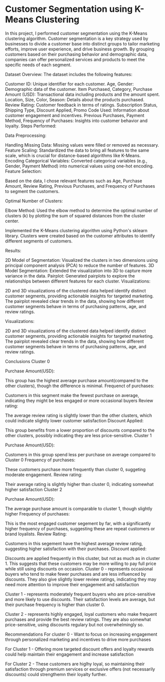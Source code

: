 # Customer Segmentation using K-Means Clustering

In this project, I performed customer segmentation using the K-Means clustering algorithm. Customer segmentation is a key strategy used by businesses to divide a customer base into distinct groups to tailor marketing efforts, improve user experience, and drive business growth. By grouping customers based on their purchasing behavior and demographic data, companies can offer personalized services and products to meet the specific needs of each segment.

Dataset Overview: The dataset includes the following features:

Customer ID: Unique identifier for each customer.
Age, Gender: Demographic data of the customer.
Item Purchased, Category, Purchase Amount (USD): Transactional data including products and the amount spent.
Location, Size, Color, Season: Details about the products purchased.
Review Rating: Customer feedback in terms of ratings.
Subscription Status, Shipping Type, Discount Applied, Promo Code Used: Information about customer engagement and incentives.
Previous Purchases, Payment Method, Frequency of Purchases: Insights into customer behavior and loyalty.
Steps Performed:

Data Preprocessing:

Handling Missing Data: Missing values were filled or removed as necessary.
Feature Scaling: Standardized the data to bring all features to the same scale, which is crucial for distance-based algorithms like K-Means.
Encoding Categorical Variables: Converted categorical variables (e.g., Gender, Payment Method) into numerical values using one-hot encoding.
Feature Selection:

Based on the data, I chose relevant features such as Age, Purchase Amount, Review Rating, Previous Purchases, and Frequency of Purchases to segment the customers.

Optimal Number of Clusters:

Elbow Method: Used the elbow method to determine the optimal number of clusters (k) by plotting the sum of squared distances from the cluster center.

Implemented the K-Means clustering algorithm using Python's sklearn library.
Clusters were created based on the customer attributes to identify different segments of customers.

Results:

2D Model of Segmentation: Visualized the clusters in two dimensions using principal component analysis (PCA) to reduce the number of features.
3D Model Segmentation: Extended the visualization into 3D to capture more variance in the data.
Pairplot: Generated pairplots to explore the relationships between different features for each cluster.
Visualizations:

2D and 3D visualizations of the clustered data helped identify distinct customer segments, providing actionable insights for targeted marketing.
The pairplot revealed clear trends in the data, showing how different customer segments behave in terms of purchasing patterns, age, and review ratings.

Visualizations:

2D and 3D visualizations of the clustered data helped identify distinct customer segments, providing actionable insights for targeted marketing.
The pairplot revealed clear trends in the data, showing how different customer segments behave in terms of purchasing patterns, age, and review ratings.

Conclusions
Cluster 0

Purchase Amount(USD):

This group has the highest average purchase amount(compared to the other clusters), though the difference is minimal.
Frequenct of purchases:

Customers in this segment make the fewest purchase on average, indicating they might be less engaged or more occasional buyers
Review rating:

The average review rating is slightly lower than the other clusters, which could indicate slightly lower customer satisfaction
Discount Applied:

This group benefits from a lower proportion of discounts compared to the other clusters, possibly indicating they are less price-sensitive.
Cluster 1

Purchase Amount(USD):

Customers in this group spend less per purchase on average compared to Cluster 0
Frequency of purchases:

These customers purchase more frequently than cluster 0, suggeting moderate engagement.
Review rating:

Their average rating is slightly higher than cluster 0, indicating somewhat higher satisfaction
Cluster 2

Purchase Amount(USD):

The average purchase amount is comparable to cluster 1, though slightly higher
Frequency of purchases:

This is the most engaged customer segement by far, with a significantly higher frequency of purchases, suggesting these are repeat customers or brand loyalists.
Review Rating:

Customers in this segement have the highest average review rating, suggesting higher satisfaction with their purchases.
Discount applied:

Discounts are applied frequently in this cluster, but not as much as in cluster 1. This suggests that these customers may be more willing to pay full price while still using discounts on occasion.
Cluster 0 - represents occasional buyers who tend to make fewer purchases and are less influenced by discounts. They also give slightly lower review ratings, indicating they may need more attention to improve their engagement and satisfaction

Cluster 1 - represents moderately frequent buyers who are price-sensitive and more likely to use discounts. Their satisfaction levels are average, but their purchase frequency is higher than cluster 0.

Cluster 2 - represents highly engaged, loyal customers who make frequent purchases and provide the best review ratings. They are also somewhat price-sensitive, using discounts regulary but not overwhelmingly so.


Recommendations
For cluster 0 - Want to focus on increasing engagement through personalized marketing and incentives to drive more purchases

For Cluster 1 - Offering more targeted discount offers and loyalty rewards could help maintain their engagement and increase satisfaction

For Cluster 2 - These customers are higlhy loyal, so maintaining their satisfaction through premium services or exclusive offers (not necessarily discounts) could strengthemn their loyalty further.
